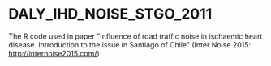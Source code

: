 # DALY_IHD_NOISE_STGO_2011

The R code used in paper "Influence of road traffic noise in ischaemic heart disease. Introduction to the issue in Santiago of Chile" 
(Inter Noise 2015: http://internoise2015.com/) 
